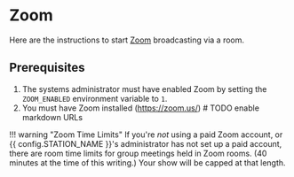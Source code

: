 # Zoom

Here are the instructions to start [Zoom](https://zoom.us/) broadcasting via a room.

## Prerequisites

1. The systems administrator must have enabled Zoom by setting the `ZOOM_ENABLED`
   environment variable to `1`.
2. You must have Zoom installed (https://zoom.us/)  # TODO enable markdown URLs

!!! warning "Zoom Time Limits"
    If you're _not_ using a paid Zoom account, or {{ config.STATION_NAME }}'s
    administrator has not set up a paid account, there are room time limits for group
    meetings held in Zoom rooms. (40 minutes at the time of this writing.) Your show will
    be capped at that length.
